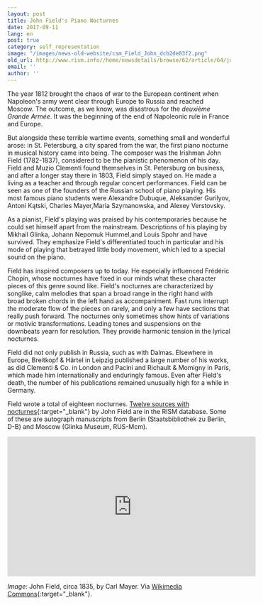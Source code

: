 ```yaml
---
layout: post
title: John Field's Piano Nocturnes
date: 2017-09-11
lang: en
post: true
category: self_representation
image: "/images/news-old-website/csm_Field_John_dcb2de03f2.png"
old_url: http://www.rism.info//home/newsdetails/browse/62/article/64/john-fields-piano-nocturnes.html
email: ''
author: ''
---
```



The year 1812 brought the chaos of war to the European continent when Napoleon's army went clear through Europe to Russia and reached Moscow. The outcome, as we know, was disastrous for the _deuxième Grande Armée_. It was the beginning of the end of Napoleonic rule in France and Europe.

But alongside these terrible wartime events, something small and wonderful arose: in St. Petersburg, a city spared from the war, the first piano nocturne in musical history came into being. The composer was the Irishman John Field (1782-1837), considered to be the pianistic phenomenon of his day. Field and Muzio Clementi found themselves in St. Petersburg on business, and after a longer stay there in 1803, Field simply stayed on. He made a living as a teacher and through regular concert performances. Field can be seen as one of the founders of the Russian school of piano playing. His most famous piano students were Alexandre Dubuque, Aleksander Gurilyov, Antoni Kątski, Charles Mayer,Maria Szymanowska, and Alexey Verstovsky.

As a pianist, Field's playing was praised by his contemporaries because he could set himself apart from the mainstream. Descriptions of his playing by Mikhail Glinka, Johann Nepomuk Hummel,and Louis Spohr and have survived. They emphasize Field's differentiated touch in particular and his mode of playing that betrayed little body movement, which led to a special sound on the piano.

Field has inspired composers up to today. He especially influenced Frédéric Chopin, whose nocturnes have fixed in our minds what these character pieces of this genre sound like. Field's nocturnes are characterized by songlike, calm melodies that span a broad range in the right hand with broad broken chords in the left hand as accompaniment. Fast runs interrupt the moderate flow of the pieces on rarely, and only a few have sections that really push forward. The nocturnes only sometimes show hints of variations or motivic transformations. Leading tones and suspensions on the downbeats yearn for resolution. They provide harmonic tension in the lyrical nocturnes.

Field did not only publish in Russia, such as with Dalmas. Elsewhere in Europe, Breitkopf & Härtel in Leipzig published a large number of his works, as did Clementi & Co. in London and Pacini and Richault & Momigny in Paris, which made him internationally and enduringly famous. Even after Field's death, the number of his publications remained unusually high for a while in Germany.

Field wrote a total of eighteen nocturnes. [Twelve sources with nocturnes](https://opac.rism.info/search?View=rism&author=field&title=nocturnes&Language=en){:target="_blank"} by John Field are in the RISM database. Some of these are autograph manuscripts from Berlin (Staatsbibliothek zu Berlin, D-B) and Moscow (Glinka Museum, RUS-Mcm).

<iframe width="560" height="315" src="https://www.youtube.com/embed/MPFv7FyuSlI" frameborder="0" allowfullscreen></iframe>



_Image_: John Field, circa 1835, by Carl Mayer. Via [Wikimedia Commons](https://commons.wikimedia.org/wiki/File:John_Field.png){:target="_blank"}.



<script type="text/javascript">var switchTo5x=true;</script><script type="text/javascript" src="http://w.sharethis.com/button/buttons.js"></script><script type="text/javascript">stLight.options({publisher: "9b601438-1ce1-49d8-bfd7-9cff5df54c17", doNotHash: false, doNotCopy: false, hashAddressBar: false});</script>